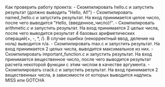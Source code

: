 Как проверить работу проекта:
    - Скомпилировать hello.c и запустить результат (должно выводить "Hello, AI!")
    - Скомпилировать named_hello.c и запустить результат. На вход принимается целое число,
      после чего выводится "Hello, {введенное_число}!".
    - Скомпилировать arithmetic.c и запустить результат. На вход принимается 2 целых числа,
      после чего выводится результат 4 базовых арифметических операций(+, -, *, /). В случае
      ошибки (некорректный ввод, деление на ноль) выводится n/a.
    - Скомпилировать max.c и запустить результат. На вход принимается 2 целых числа,
      выводится максимальное из них.
    - Скомпилировать important_function.c и запустить результат. На вход принимается вещественное число,
      после чего выводится результат расчета некоторой функции с этим числом в качестве аргумента.
    - Скомпилировать crack.c и запустить результат. На вход принимается 2 вещественных числа,
      в зависимости от которых выводится надпись MISS или GOTCHA